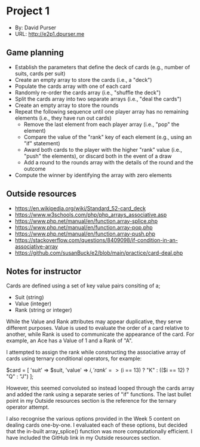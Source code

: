# Project 1
+ By: David Purser
+ URL: <http://e2p1.dpurser.me>

## Game planning
+ Establish the parameters that define the deck of cards (e.g., number of suits, cards per suit)
+ Create an empty array to store the cards (i.e., a "deck")
+ Populate the cards array with one of each card
+ Randomly re-order the cards array (i.e., "shuffle the deck")
+ Split the cards array into two separate arrays (i.e., "deal the cards")
+ Create an empty array to store the rounds
+ Repeat the following sequence until one player array has no remaining elements (i.e., they have run out cards)
  + Remove the last element from each player array (i.e., "pop" the element)
  + Compare the value of the "rank" key of each element (e.g., using an "if" statement)
  + Award both cards to the player with the higher "rank" value (i.e., "push" the elements), or discard both in the event of a draw
  + Add a round to the rounds array with the details of the round and the outcome
+ Compute the winner by identifying the array with zero elements


## Outside resources
+ <https://en.wikipedia.org/wiki/Standard_52-card_deck>
+ <https://www.w3schools.com/php/php_arrays_associative.asp>
+ <https://www.php.net/manual/en/function.array-splice.php>
+ <https://www.php.net/manual/en/function.array-pop.php>
+ <https://www.php.net/manual/en/function.array-push.php>
+ <https://stackoverflow.com/questions/8409098/if-condition-in-an-associative-array>
+ <https://github.com/susanBuck/e2/blob/main/practice/card-deal.php>


## Notes for instructor
Cards are defined using a set of key value pairs consiting of a;
+ Suit (string)
+ Value (integer)
+ Rank (string or integer)

While the Value and Rank attributes may appear duplicative, they serve different purposes. Value is used to evaluate the  order of a card relative to another, while Rank is used to communicate the appearance of the card. For example, an Ace has a Value of 1 and a Rank of "A".

I attempted to assign the rank while constructing the associative array of cards using ternary conditional operators, for example:

$card = [
    'suit' => $suit,
    'value' => $i,
    'rank' => ($i == 13) ? "K" : (($i == 12) ? "Q" : "J")
];

However, this seemed convoluted so instead looped through the cards array and added the rank using a separate series of "if" functions. The last bullet point in my Outside resources section is the reference for the ternary operator attempt. 

I also recognise the various options provided in the Week 5 content on dealing cards one-by-one. I evaluated each of these options, but decided that the in-built array_splice() function was more computationally efficient. I have included the GitHub link in my Outside resources section.
